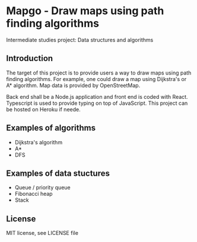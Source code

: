 # Mapgo - Draw maps using path finding algorithms

Intermediate studies project: Data structures and algorithms

## Introduction

The target of this project is to provide users a way to draw maps using path finding algorithms. For example, one could draw a map using Dijkstra's or A* algorithm. Map data is provided by OpenStreetMap.

Back end shall be a Node.js application and front end is coded with React. Typescript is used to provide typing on top of JavaScript. This project can be hosted on Heroku if neede.

## Examples of algorithms

- Dijkstra's algorithm
- A*
- DFS

## Examples of data stuctures

- Queue / priority queue
- Fibonacci heap
- Stack

## License

MIT license, see LICENSE file
